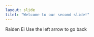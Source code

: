 ```yaml
---
layout: slide
titel: "Welcome to our second slide!"
---
```

Raiden Ei
Use the left arrow to go back
